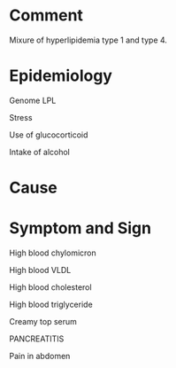 # Comment

Mixure of hyperlipidemia type 1 and type 4.

# Epidemiology

Genome LPL

Stress

Use of glucocorticoid

Intake of alcohol

# Cause

# Symptom and Sign

High blood chylomicron

High blood VLDL

High blood cholesterol

High blood triglyceride

Creamy top serum

PANCREATITIS

Pain in abdomen

